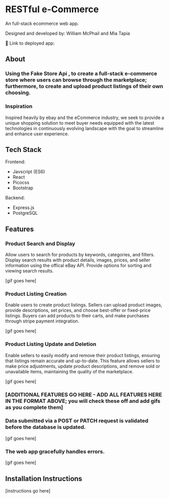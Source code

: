 # RESTful e-Commerce 

An full-stack ecommerce web app.

Designed and developed by: William McPhail and Mia Tapia

🔗 Link to deployed app:

## About

### Using the Fake Store Api , to create a full-stack e-commerce store where users can browse through the marketplace; furthermore, to create and upload product listings of their own choosing. 

### Inspiration

Inspired heavily by ebay and the eCommerce industry, we seek to provide a unique shopping solution to meet buyer needs equipped with the latest technologies in continuously evolving landscape with the goal to streamline and enhance user experience.

## Tech Stack

Frontend: 
- Javscript (ES6)
- React
- Picocss
- Bootstrap

Backend:
- Express.js
- PostgreSQL 

## Features

### Product Search and Display

  Allow users to search for products by keywords, categories, and filters. Display search results with product details, images, prices, and seller information using the offical eBay API. Provide options for sorting and viewing search results.

[gif goes here]

### Product Listing Creation

Enable users to create product listings. Sellers can upload product images, provide descriptions, set prices, and choose best-offer or fixed-price listings. Buyers can add products to their carts, and make purchases through stripe payment integration. 

[gif goes here]

### Product Listing Update and Deletion 

Enable sellers to easily modify and remove their product listings, ensuring that listings remain accurate and up-to-date. This feature allows sellers to make price adjustments, update product descriptions, and remove sold or unavailable items, maintaining the quality of the marketplace.

[gif goes here]

### [ADDITIONAL FEATURES GO HERE - ADD ALL FEATURES HERE IN THE FORMAT ABOVE; you will check these off and add gifs as you complete them]

### Data submitted via a POST or PATCH request is validated before the database is updated.

[gif goes here]

### The web app gracefully handles errors.


[gif goes here]

## Installation Instructions

[instructions go here]
